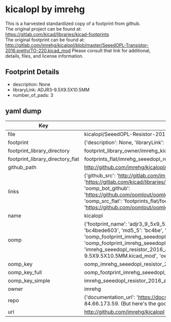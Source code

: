 # kicalopl by imrehg  
This is a harvested standardized copy of a footprint from github.  
The original project can be found at:  
https://gitlab.com/kicad/libraries/kicad-footprints  
The original footprint can be found at:
http://gitlab.com/imrehg/kicalopl/blob/master/SeeedOPL-Transistor-2016.pretty/TO-220.kicad_mod
Please consult that link for additional, details, files, and license information.  
## Footprint Details
* description: None  
* libraryLink: ADJR3-9.5X9.5X10.5MM  
* number_of_pads: 3  
## yaml dump  
| Key | Value |  
| --- | --- |  
| file | kicalopl/SeeedOPL-Resistor-2016.pretty/ADJR3-9.5X9.5X10.5MM.kicad_mod |  
| footprint | {'description': None, 'libraryLink': 'ADJR3-9.5X9.5X10.5MM', 'number_of_pads': 3} |  
| footprint_library_directory | footprint_library_owner/imrehg_kicalopl |  
| footprint_library_directory_flat | footprints_flat/imrehg_seeedopl_resistor_2016_adjr3_9_5x9_5x10_5mm/working |  
| github_path | http://github.com/imrehg/kicalopl/blob/master/SeeedOPL-Resistor-2016.pretty/ADJR3-9.5X9.5X10.5MM.kicad_mod |  
| links | {'github_src': 'http://gitlab.com/imrehg/kicalopl/blob/master/SeeedOPL-Transistor-2016.pretty/TO-220.kicad_mod', 'github_src_repo': 'https://gitlab.com/kicad/libraries/kicad-footprints', 'oomp_bot': 'footprints/imrehg_seeedopl_resistor_2016_adjr3_9_5x9_5x10_5mm/working', 'oomp_bot_github': 'https://github.com/oomlout/oomlout_oomp_footprint_bot/tree/main/footprints/imrehg_seeedopl_resistor_2016_adjr3_9_5x9_5x10_5mm/working', 'oomp_src_flat': 'footprints_flat/footprints_flat/imrehg_seeedopl_resistor_2016_adjr3_9_5x9_5x10_5mm/working', 'oomp_src_flat_github': 'https://github.com/oomlout/oomlout_oomp_footprint_src/tree/main/footprints_flat/imrehg_seeedopl_resistor_2016_adjr3_9_5x9_5x10_5mm/working'} |  
| name | kicalopl |  
| oomp | {'footprint_name': 'adjr3_9_5x9_5x10_5mm', 'library_name': 'seeedopl_resistor_2016', 'md5': 'bc4bede6036fbab256ddd2c99a6a29c5', 'md5_10': 'bc4bede603', 'md5_5': 'bc4be', 'md5_6': 'bc4bed', 'oomp_key': 'oomp_imrehg_seeedopl_resistor_2016_adjr3_9_5x9_5x10_5mm', 'oomp_key_extra': 'oomp_footprint_imrehg_seeedopl_resistor_2016_adjr3_9_5x9_5x10_5mm', 'oomp_key_full': 'oomp_footprint_imrehg_seeedopl_resistor_2016_adjr3_9_5x9_5x10_5mm_bc4bed', 'oomp_key_simple': 'imrehg_seeedopl_resistor_2016_adjr3_9_5x9_5x10_5mm', 'original_filename': 'kicalopl/SeeedOPL-Resistor-2016.pretty/ADJR3-9.5X9.5X10.5MM.kicad_mod', 'owner_name': 'imrehg'} |  
| oomp_key | oomp_imrehg_seeedopl_resistor_2016_adjr3_9_5x9_5x10_5mm |  
| oomp_key_full | oomp_footprint_imrehg_seeedopl_resistor_2016_adjr3_9_5x9_5x10_5mm |  
| oomp_key_simple | imrehg_seeedopl_resistor_2016_adjr3_9_5x9_5x10_5mm |  
| owner | imrehg |  
| repo | {'documentation_url': 'https://docs.github.com/rest/overview/resources-in-the-rest-api#rate-limiting', 'message': "API rate limit exceeded for 84.66.173.59. (But here's the good news: Authenticated requests get a higher rate limit. Check out the documentation for more details.)"} |  
| url | http://github.com/imrehg/kicalopl |  

